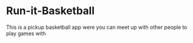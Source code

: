 # Run-it-Basketball
This is a pickup basketball app were you can meet up with other people to play games with 
